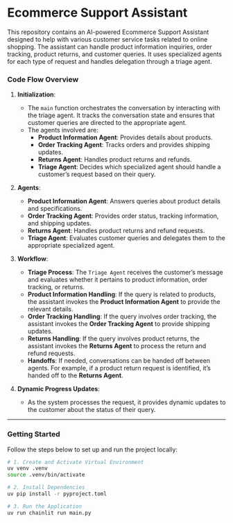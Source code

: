 # Ecommerce Support Assistant

This repository contains an AI-powered Ecommerce Support Assistant designed to help with various customer service tasks related to online shopping. The assistant can handle product information inquiries, order tracking, product returns, and customer queries. It uses specialized agents for each type of request and handles delegation through a triage agent.

### Code Flow Overview

1. **Initialization**:
   - The `main` function orchestrates the conversation by interacting with the triage agent. It tracks the conversation state and ensures that customer queries are directed to the appropriate agent.
   - The agents involved are:
     - **Product Information Agent**: Provides details about products.
     - **Order Tracking Agent**: Tracks orders and provides shipping updates.
     - **Returns Agent**: Handles product returns and refunds.
     - **Triage Agent**: Decides which specialized agent should handle a customer’s request based on their query.

2. **Agents**:
   - **Product Information Agent**: Answers queries about product details and specifications.
   - **Order Tracking Agent**: Provides order status, tracking information, and shipping updates.
   - **Returns Agent**: Handles product returns and refund requests.
   - **Triage Agent**: Evaluates customer queries and delegates them to the appropriate specialized agent.

3. **Workflow**:
   - **Triage Process**: The `Triage Agent` receives the customer’s message and evaluates whether it pertains to product information, order tracking, or returns.
   - **Product Information Handling**: If the query is related to products, the assistant invokes the **Product Information Agent** to provide the relevant details.
   - **Order Tracking Handling**: If the query involves order tracking, the assistant invokes the **Order Tracking Agent** to provide shipping updates.
   - **Returns Handling**: If the query involves product returns, the assistant invokes the **Returns Agent** to process the return and refund requests.
   - **Handoffs**: If needed, conversations can be handed off between agents. For example, if a product return request is identified, it’s handed off to the **Returns Agent**.

4. **Dynamic Progress Updates**:
   - As the system processes the request, it provides dynamic updates to the customer about the status of their query.

---

### Getting Started

Follow the steps below to set up and run the project locally:

```bash
# 1. Create and Activate Virtual Environment
uv venv .venv
source .venv/bin/activate

# 2. Install Dependencies
uv pip install -r pyproject.toml

# 3. Run the Application
uv run chainlit run main.py
